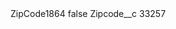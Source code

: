 <?xml version="1.0" encoding="UTF-8"?>
<CustomMetadata xmlns="http://soap.sforce.com/2006/04/metadata" xmlns:xsi="http://www.w3.org/2001/XMLSchema-instance" xmlns:xsd="http://www.w3.org/2001/XMLSchema">
    <label>ZipCode1864</label>
    <protected>false</protected>
    <values>
        <field>Zipcode__c</field>
        <value xsi:type="xsd:string">33257</value>
    </values>
</CustomMetadata>
